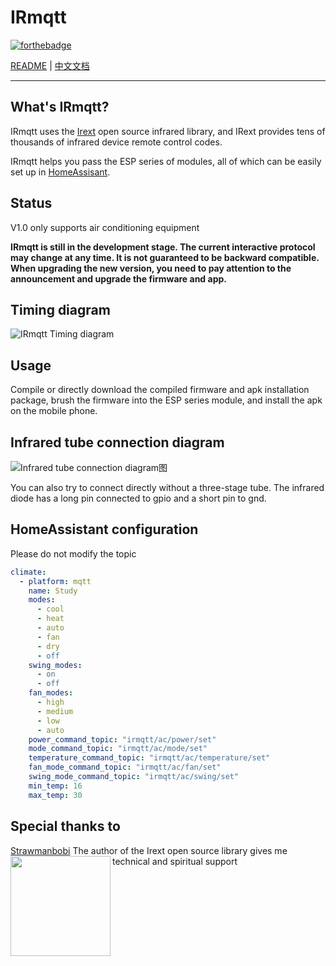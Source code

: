 ﻿


# IRmqtt
[![forthebadge](https://forthebadge.com/images/badges/built-with-love.svg)](https://forthebadge.com)

[README](README.md) | [中文文档](README_zh.md)

---
## What's IRmqtt?
IRmqtt uses the [Irext](https://github.com/irext/irext-core) open source infrared library, and IRext provides tens of thousands of infrared device remote control codes.

IRmqtt helps you pass the ESP series of modules, all of which can be easily set up in [HomeAssisant](https://www.home-assistant.io/).

## Status
V1.0 only supports air conditioning equipment

**IRmqtt is still in the development stage. The current interactive protocol may change at any time. It is not guaranteed to be backward compatible. When upgrading the new version, you need to pay attention to the announcement and upgrade the firmware and app.**

## Timing diagram
![IRmqtt Timing diagram](https://github.com/Caffreyfans/IRmqtt/blob/master/src/IRmqtt_en.svg)

## Usage
Compile or directly download the compiled firmware and apk installation package, brush the firmware into the ESP series module, and install the apk on the mobile phone.

## Infrared tube connection diagram
![Infrared tube connection diagram图](https://camo.githubusercontent.com/8b4e10e4d829d417cc29a5d5a563f650fb4beabf/687474703a2f2f667269747a696e672e6f72672f6d656469612f667269747a696e672d7265706f2f70726f6a656374732f652f657370383236362d69722d7472616e736d69747465722f696d616765732f49522532305472616e736d69747465725f62622e706e67)

You can also try to connect directly without a three-stage tube. The infrared diode has a long pin connected to gpio and a short pin to gnd.

## HomeAssistant configuration
Please do not modify the topic
```yaml
climate:
  - platform: mqtt
    name: Study
    modes:
      - cool
      - heat
      - auto
      - fan
      - dry
      - off
    swing_modes:
      - on
      - off
    fan_modes:
      - high
      - medium
      - low
      - auto
    power_command_topic: "irmqtt/ac/power/set"
    mode_command_topic: "irmqtt/ac/mode/set"
    temperature_command_topic: "irmqtt/ac/temperature/set"
    fan_mode_command_topic: "irmqtt/ac/fan/set"
    swing_mode_command_topic: "irmqtt/ac/swing/set"
    min_temp: 16
    max_temp: 30
```

## Special thanks to
[Strawmanbobi](https://github.com/strawmanbobi) The author of the Irext open source library gives me technical and spiritual support
<img src="http://irext.net/images/bobi_qr.png" align="left" height="160" width="160">
